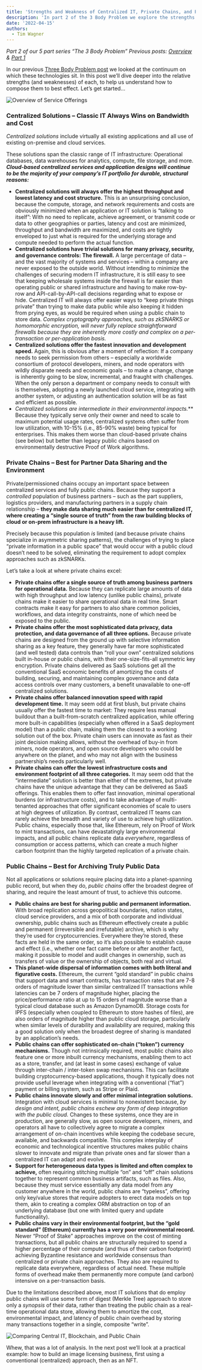 ```yaml
---
title: 'Strengths and Weakness of Centralized IT, Private Chains, and Public Chains'
description: 'In part 2 of the 3 Body Problem we explore the strengths and weaknesses of blockchains and IT'
date: '2022-04-15'
authors:
  - Tim Wagner
---
```


_Part 2 of our 5 part series “The 3 Body Problem” 
Previous posts: [Overview](https://www.vendia.net/blog/3-body-problem) & [Part 1](https://www.vendia.net/blog/private-vs-public-blockchains)_

In our previous [Three Body Problem post](https://www.vendia.net/blog/private-vs-public-blockchains) we looked at the continuum on which these technologies sit. In this post we’ll dive deeper into the relative strengths (and weaknesses) of each, to help us understand how to compose them to best effect. Let’s get started...

![Overview of Service Offerings](https://user-images.githubusercontent.com/98492452/163490545-47567f11-9178-4097-a8b0-39dd19325e62.png)

### Centralized Solutions – Classic IT Always Wins on Bandwidth and Cost

*Centralized solutions* include virtually all existing applications and all use of existing on-premise and cloud services. 

These solutions span the classic range of IT infrastructure: Operational databases, data warehouses for analytics, compute, file storage, and more. ***Cloud-based centralized services and application designs will continue to be the majority of your company’s IT portfolio for durable, structural reasons:***

- **Centralized solutions will always offer the highest throughput and lowest latency and cost structure.** This is an unsurprising conclusion, because the compute, storage, and network requirements and costs are obviously minimized when an application or IT solution is “talking to itself”: With no need to replicate, achieve agreement, or transmit code or data to other geographies or parties, latency and cost are minimized, throughput and bandwidth are maximized, and costs are tightly enveloped to just what is required for the underlying storage and compute needed to perform the actual function.
- **Centralized solutions have trivial solutions for many privacy, security, and governance controls: The firewall.** A large percentage of data – and the vast majority of systems and services – within a company are never exposed to the outside world. Without intending to minimize the challenges of securing modern IT infrastructure, it is still easy to see that keeping wholesale systems inside the firewall is far easier than operating public or shared infrastructure and having to make row-by-row and API-call-by-API-call decisions regarding what to expose or hide. Centralized IT will always offer easier ways to “keep private things private” than trying to make data public while also keeping it hidden from prying eyes, as would be required when using a public chain to store data. *Complex cryptography approaches, such as zkSNARKS or homomorphic encryption, will never fully replace straightforward firewalls because they are inherently more costly and complex on a per-transaction or per-application basis.*
- **Centralized solutions offer the fastest innovation and development speed.** Again, this is obvious after a moment of reflection: If a company needs to seek permission from others – especially a worldwide consortium of protocol developers, miners, and node operators with wildly disparate needs and economic goals – to make a change, change is inherently going to be slow, incremental, and fraught with challenges. When the only person a department or company needs to consult with is themselves, adopting a newly launched cloud service, integrating with another system, or adjusting an authentication solution will be as fast and efficient as possible.
- **Centralized solutions are intermediate in their environmental impacts*.*** Because they typically serve only their owner and need to scale to maximum potential usage rates, centralized systems often suffer from low utilization, with 10-15% (i.e., 85-90% waste) being typical for enterprises. This makes them worse than cloud-based private chains (see below) but better than legacy public chains based on environmentally destructive Proof of Work algorithms.

### Private Chains – Best for Partner Data Sharing and the Environment

Private/permissioned chains occupy an important space between centralized services and fully public chains. Because they support a *controlled* population of business partners – such as the part suppliers, logistics providers, and manufacturing partners in a supply chain relationship – **they make data sharing much easier than for centralized IT, where creating a “single source of truth” from the raw building blocks of cloud or on-prem infrastructure is a heavy lift.** 

Precisely because this population *is* limited (and because private chains specialize in asymmetric sharing patterns), the challenges of trying to place “private information in a public space” that would occur with a public cloud doesn’t need to be solved, eliminating the requirement to adopt complex approaches such as zkSNARKs.

Let’s take a look at where private chains excel:

- **Private chains offer a single source of truth among business partners for operational data.** Because they can replicate large amounts of data with high throughput and low latency (unlike public chains), private chains make it easier to share operational data in real time. Smart contracts make it easy for partners to also share common policies, workflows, and data integrity constraints, none of which need be exposed to the public.
- **Private chains offer the most sophisticated data privacy, data protection, and data governance of all three options.** Because private chains are designed from the ground up with selective information sharing as a key feature, they generally have far more sophisticated (and well tested) data controls than “roll your own” centralized solutions built in-house *or* public chains, with their one-size-fits-all symmetric key encryption. Private chains delivered as SaaS solutions get all the conventional SaaS economic benefits of amortizing the costs of building, securing, and maintaining complex governance and data access controls over many customers, a benefit unavailable to one-off centralized solutions.
- **Private chains offer balanced innovation speed with rapid development time.** It may seem odd at first blush, but private chains usually offer the fastest time to market: They require less manual buildout than a built-from-scratch centralized application, while offering more built-in capabilities (especially when offered in a SaaS deployment model) than a public chain, making them the closest to a working solution out of the box. Private chain users can innovate as fast as their joint decision making allows, without the overhead of buy-in from miners, node operators, and open source developers who could be anywhere on the planet, and who may not align with the business partnership’s needs particularly well.
- **Private chains can offer the lowest infrastructure costs and environment footprint of all three categories.** It may seem odd that the “intermediate” solution is better than either of the extremes, but private chains have the unique advantage that they can be delivered as SaaS offerings. This enables them to offer fast innovation, minimal operational burdens (or infrastructure costs), and to take advantage of multi-tenanted approaches that offer significant economies of scale to users at high degrees of utilization. 
By contrast, centralized IT teams can rarely achieve the breadth and variety of use to achieve high utilization. Public chains, especially those that, like Ethereum, rely on Proof of Work to mint transactions, can have devastatingly large environmental impacts, and all public chains replicate data *everywhere*, regardless of consumption or access patterns, which can create a much higher carbon footprint than the highly targeted replication of a private chain.

### Public Chains – Best for Archiving Truly Public Data

Not all applications or solutions require placing data into a planet-spanning public record, but when they do, *public chains* offer the broadest degree of sharing, and require the least amount of trust, to achieve this outcome.

- **Public chains are best for sharing public and permanent information.** With broad replication across geopolitical boundaries, nation states, cloud service providers, and a mix of both corporate and individual ownership, public chains such as Ethereum effectively create a public and permanent (irreversible and irrefutable) archive, which is why they’re used for cryptocurrencies. Everywhere they’re stored, these facts are held in the same order, so it’s also possible to establish cause and effect (i.e., whether one fact came before or after another fact), making it possible to model and audit changes in ownership, such as transfers of value or the ownership of objects, both real and virtual.
- **This planet-wide dispersal of information comes with both literal and figurative costs.** Ethereum, the current “gold standard” in public chains that support data and smart contracts, has transaction rates that are 7-8 orders of magnitude lower than similar centralized IT transactions while latencies can be 7 orders of magnitude higher, placing the price/performance ratio at up to 15 orders of magnitude worse than a typical cloud database such as Amazon DynamoDB. Storage costs for IPFS (especially when coupled to Ethereum to store hashes of files), are also orders of magnitude higher than public cloud storage, particularly when similar levels of durability and availability are required, making this a good solution only when the broadest degree of sharing is mandated by an application’s needs.
- **Public chains can offer sophisticated on-chain (“token”) currency mechanisms.** Though not intrinsically required, most public chains also feature one or more inbuilt currency mechanisms, enabling them to act as a store, transfer, and (at least in some cases) exchange of value through inter-chain / inter-token swap mechanisms. This can facilitate building cryptocurrency-based applications, though it typically does not provide useful leverage when integrating with a conventional (“fiat”) payment or billing system, such as Stripe or Plaid.
- **Public chains innovate slowly and offer minimal integration solutions.** Integration with cloud services is minimal to nonexistent because, *by design and intent, public chains eschew any form of deep integration with the public cloud.* Changes to these systems, once they are in production, are generally slow, as open source developers, miners, and operators all have to collectively agree to migrate a complex arrangement of on-chain incentives while keeping the codebase secure, available, and backwards compatible. This complex interplay of economic and technological incentive structures makes public chains slower to innovate and migrate than private ones and far slower than a centralized IT can adapt and evolve.
- **Support for heterogeneous data types is limited and often complex to achieve,** often requiring stitching multiple “on” and “off” chain solutions together to represent common business artifacts, such as files. Also, because they must service essentially any data model from any customer anywhere in the world, public chains are “typeless”, offering only key/value stores that require adopters to erect data models on top them, akin to creating a complex ORM abstraction on top of an underlying database (but one with limited query and update functionality).
- **Public chains vary in their environmental footprint, but the “gold standard” (Ethereum) currently has a very poor environmental record.** Newer “Proof of Stake” approaches improve on the cost of minting transactions, but all public chains are structurally required to spend a higher percentage of their compute (and thus of their carbon footprint) achieving Byzantine resistance and worldwide consensus than centralized or private chain approaches. They also are required to replicate data everywhere, regardless of actual need. These multiple forms of overhead make them permanently more compute (and carbon) intensive on a per-transaction basis.

Due to the limitations described above, most IT solutions that do employ public chains will use some form of digest (Merkle Tree) approach to store only a *synopsis* of their data, rather than treating the public chain as a real-time operational data store, allowing them to amortize the cost, environmental impact, and latency of public chain overhead by storing many transactions together in a single, composite “write”.

![Comparing Central IT, Blockchain, and Public Chain](https://user-images.githubusercontent.com/98492452/163490562-4fa459e1-aaad-4262-b924-f794f6b9c664.png)

Whew, that was a lot of analysis. In the next post we’ll look at a practical example: how to build an image licensing business, first using a conventional (centralized) approach, then as an NFT.
